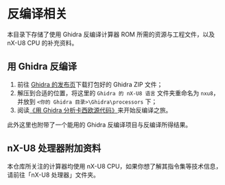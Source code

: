 # 反编译相关

本目录下存储了使用 Ghidra 反编译计算器 ROM 所需的资源与工程文件，以及 nX-U8 CPU 的补充资料。

## 用 Ghidra 反编译

1. 前往 [Ghidra 的发布页](https://github.com/NationalSecurityAgency/ghidra/releases)下载打包好的 Ghidra ZIP 文件；
2. 解压到合适的位置，将这里的 `Ghidra 的 nX-U8 语言` 文件夹重命名为 `nxu8`，并放到 `<你的 Ghidra 目录>\Ghidra\processors` 下；
3. 阅读[《用 Ghidra 分析卡西欧源代码》](https://tieba.baidu.com/p/8938265174)来开始反编译之旅。

此外这里也附带了一个能用的 Ghidra 反编译项目与反编译所得结果。

## nX-U8 处理器附加资料

本仓库所关注的计算器均使用 nX-U8 CPU，如果你想了解其指令集等技术信息，请前往「nX-U8 处理器」文件夹。